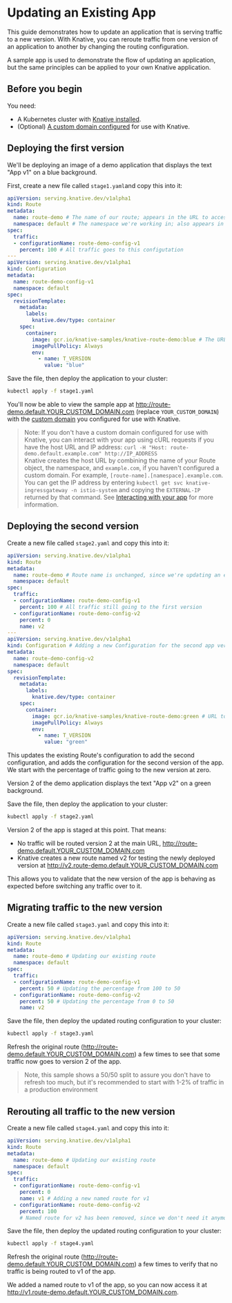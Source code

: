 # Updating an Existing App

This guide demonstrates how to update an application that is serving
traffic to a new version. With Knative, you can reroute traffic
from one version of an application to another by changing the routing
configuration. 

A sample app is used to demonstrate the flow of updating an
application, but the same principles can be applied to your own Knative
application.

## Before you begin

You need:
* A Kubernetes cluster with [Knative installed](../install/README.md).
* (Optional) [A custom domain configured](../serving/using-a-custom-domain.md) for use with Knative.

## Deploying the first version

We'll be deploying an image of a demo application that displays the text
"App v1" on a blue background.

First, create a new file called `stage1.yaml`and copy this into it:

```yaml
apiVersion: serving.knative.dev/v1alpha1
kind: Route
metadata:
  name: route-demo # The name of our route; appears in the URL to access the app
  namespace: default # The namespace we're working in; also appears in the URL to access the app
spec:
  traffic:
  - configurationName: route-demo-config-v1
    percent: 100 # All traffic goes to this configutation
---
apiVersion: serving.knative.dev/v1alpha1
kind: Configuration
metadata:
  name: route-demo-config-v1
  namespace: default
spec:
  revisionTemplate:
    metadata:
      labels:
        knative.dev/type: container
    spec:
      container:
        image: gcr.io/knative-samples/knative-route-demo:blue # The URL to the sample app
        imagePullPolicy: Always
        env:
          - name: T_VERSION
            value: "blue"
```

Save the file, then deploy the application to your cluster:
```bash
kubectl apply -f stage1.yaml
```

You'll now be able to view the sample app at 
http://route-demo.default.YOUR_CUSTOM_DOMAIN.com (replace `YOUR_CUSTOM_DOMAIN`)
with the [custom domain](../serving/using-a-custom-domain.md) you configured for
use with Knative.

> Note: If you don't have a custom domain configured for use with Knative, you can interact
  with your app using cURL requests if you have the host URL and IP address:
  `curl -H "Host: route-demo.default.example.com" http://IP_ADDRESS`  
   Knative creates the host URL by combining the name of your Route object,
   the namespace, and `example.com`, if you haven't configured a custom domain.
   For example, `[route-name].[namespace].example.com`.
   You can get the IP address by entering `kubectl get svc knative-ingressgateway -n istio-system`
   and copying the `EXTERNAL-IP` returned by that command.
   See [Interacting with your app](../install/getting-started-knative-app.md#interacting-with-your-app)
   for more information.

## Deploying the second version

Create a new file called `stage2.yaml` and copy this into it:

```yaml
apiVersion: serving.knative.dev/v1alpha1
kind: Route
metadata:
  name: route-demo # Route name is unchanged, since we're updating an existing Route
  namespace: default
spec:
  traffic:
  - configurationName: route-demo-config-v1
    percent: 100 # All traffic still going to the first version
  - configurationName: route-demo-config-v2
    percent: 0
    name: v2
---
apiVersion: serving.knative.dev/v1alpha1
kind: Configuration # Adding a new Configuration for the second app version
metadata:
  name: route-demo-config-v2
  namespace: default
spec:
  revisionTemplate:
    metadata:
      labels:
        knative.dev/type: container
    spec:
      container:
        image: gcr.io/knative-samples/knative-route-demo:green # URL to the second version of the app
        imagePullPolicy: Always
        env:
          - name: T_VERSION
            value: "green"
```

This updates the existing Route's configuration to add the second configuration, and adds
the configuration for the second version of the app. We start with the percentage of traffic
going to the new version at zero.

Version 2 of the demo application displays the text "App v2" on a green background.

Save the file, then deploy the application to your cluster:
```bash
kubectl apply -f stage2.yaml
```

Version 2 of the app is staged at this point. That means:

* No traffic will be routed version 2 at the main URL, http://route-demo.default.YOUR_CUSTOM_DOMAIN.com
* Knative creates a new route named v2 for testing the newly deployed version at http://v2.route-demo.default.YOUR_CUSTOM_DOMAIN.com

This allows you to validate that the new version of the app is behaving as expected before switching
any traffic over to it.


## Migrating traffic to the new version

Create a new file called `stage3.yaml` and copy this into it:

```yaml
apiVersion: serving.knative.dev/v1alpha1
kind: Route
metadata:
  name: route-demo # Updating our existing route
  namespace: default
spec:
  traffic:
  - configurationName: route-demo-config-v1
    percent: 50 # Updating the percentage from 100 to 50
  - configurationName: route-demo-config-v2
    percent: 50 # Updating the percentage from 0 to 50
    name: v2
```

Save the file, then deploy the updated routing configuration to your cluster:

```bash
kubectl apply -f stage3.yaml
```

Refresh the original route (http://route-demo.default.YOUR_CUSTOM_DOMAIN.com) a
few times to see that some traffic now goes to version 2 of the app.

> Note, this sample shows a 50/50 split to assure you don't have to refresh too much,
  but it's recommended to start with 1-2% of traffic in a production environment


## Rerouting all traffic to the new version

Create a new file called `stage4.yaml` and copy this into it:

```yaml
apiVersion: serving.knative.dev/v1alpha1
kind: Route
metadata:
  name: route-demo # Updating our existing route
  namespace: default
spec:
  traffic:
  - configurationName: route-demo-config-v1
    percent: 0
    name: v1 # Adding a new named route for v1
  - configurationName: route-demo-config-v2
    percent: 100
    # Named route for v2 has been removed, since we don't need it anymore
```

Save the file, then deploy the updated routing configuration to your cluster:

```bash
kubectl apply -f stage4.yaml
```

Refresh the original route (http://route-demo.default.YOUR_CUSTOM_DOMAIN.com) a
few times to verify that no traffic is being routed to v1 of the app.

We added a named route to v1 of the app, so you can now access it at 
http://v1.route-demo.default.YOUR_CUSTOM_DOMAIN.com.
